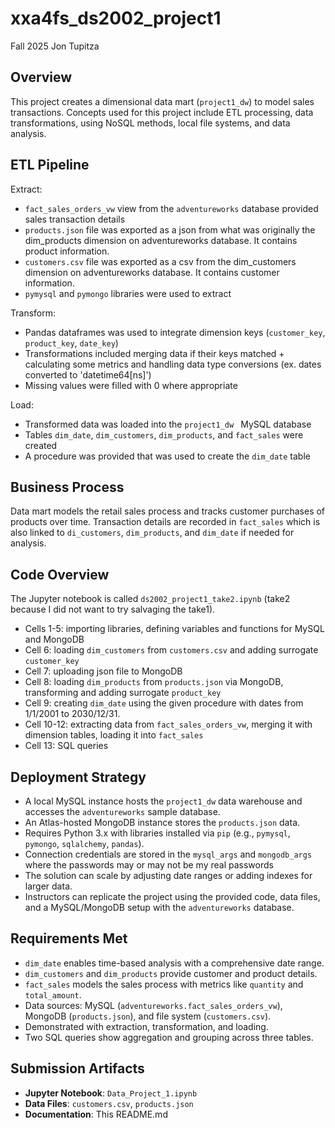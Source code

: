 # xxa4fs_ds2002_project1
Fall 2025 Jon Tupitza

## Overview
This project creates a dimensional data mart (`project1_dw`) to model sales transactions. 
Concepts used for this project include ETL processing, data transformations, using NoSQL methods, local file systems, and data analysis. 

## ETL Pipeline
Extract:
- `fact_sales_orders_vw` view from the `adventureworks` database provided sales transaction details
- `products.json` file was exported as a json from what was originally the dim_products dimension on adventureworks database. It contains product information.
- `customers.csv` file was exported as a csv from the dim_customers dimension on adventureworks database. It contains customer information.
- `pymysql` and `pymongo` libraries were used to extract

Transform:
- Pandas dataframes was used to integrate dimension keys (`customer_key`, `product_key`, `date_key`)
- Transformations included merging data if their keys matched + calculating some metrics and handling data type conversions (ex. dates converted to 'datetime64[ns]')
- Missing values were filled with 0 where appropriate

Load:
- Transformed data was loaded into the `project1_dw ` MySQL database
- Tables `dim_date`, `dim_customers`, `dim_products`, and `fact_sales` were created
- A procedure was provided that was used to create the `dim_date` table

## Business Process
Data mart models the retail sales process and tracks customer purchases of products over time. 
Transaction details are recorded in `fact_sales` which is also linked to `di_customers`, `dim_products`, and `dim_date` if needed for analysis.

## Code Overview
The Jupyter notebook is called `ds2002_project1_take2.ipynb` (take2 because I did not want to try salvaging the take1). 
- Cells 1-5: importing libraries, defining variables and functions for MySQL and MongoDB
- Cell 6: loading `dim_customers` from `customers.csv` and adding surrogate `customer_key`
- Cell 7: uploading json file to MongoDB
- Cell 8: loading `dim_products` from `products.json` via MongoDB, transforming and adding surrogate `product_key`
- Cell 9: creating `dim_date` using the given procedure with dates from 1/1/2001 to 2030/12/31.
- Cell 10-12: extracting data from `fact_sales_orders_vw`, merging it with dimension tables, loading it into `fact_sales`
- Cell 13: SQL queries

## Deployment Strategy
- A local MySQL instance hosts the `project1_dw` data warehouse and accesses the `adventureworks` sample database.
- An Atlas-hosted MongoDB instance stores the `products.json` data.
- Requires Python 3.x with libraries installed via `pip` (e.g., `pymysql`, `pymongo`, `sqlalchemy`, `pandas`).
- Connection credentials are stored in the `mysql_args` and `mongodb_args` where the passwords may or may not be my real passwords
- The solution can scale by adjusting date ranges or adding indexes for larger data.
- Instructors can replicate the project using the provided code, data files, and a MySQL/MongoDB setup with the `adventureworks` database.

## Requirements Met
- `dim_date` enables time-based analysis with a comprehensive date range.
- `dim_customers` and `dim_products` provide customer and product details.
- `fact_sales` models the sales process with metrics like `quantity` and `total_amount`.
- Data sources: MySQL (`adventureworks.fact_sales_orders_vw`), MongoDB (`products.json`), and file system (`customers.csv`).
- Demonstrated with extraction, transformation, and loading.
- Two SQL queries show aggregation and grouping across three tables.

## Submission Artifacts
- **Jupyter Notebook**: `Data_Project_1.ipynb`
- **Data Files**: `customers.csv`, `products.json`
- **Documentation**: This README.md
